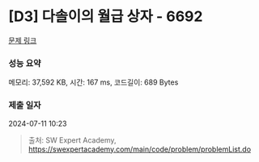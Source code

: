 # [D3] 다솔이의 월급 상자 - 6692 

[문제 링크](https://swexpertacademy.com/main/code/problem/problemDetail.do?contestProbId=AWdXofhKFkADFAWn) 

### 성능 요약

메모리: 37,592 KB, 시간: 167 ms, 코드길이: 689 Bytes

### 제출 일자

2024-07-11 10:23



> 출처: SW Expert Academy, https://swexpertacademy.com/main/code/problem/problemList.do